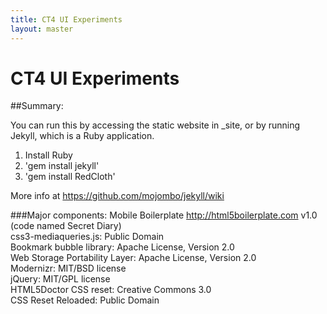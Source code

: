```yaml
---
title: CT4 UI Experiments
layout: master
---
```

# CT4 UI Experiments

##Summary:

You can run this by accessing the static website in _site, or by running 
Jekyll, which is a Ruby application.

1) Install Ruby
2) 'gem install jekyll'
3) 'gem install RedCloth'

More info at https://github.com/mojombo/jekyll/wiki

###Major components:
Mobile Boilerplate http://html5boilerplate.com v1.0 (code named Secret Diary)<br />
css3-mediaqueries.js: Public Domain<br />
Bookmark bubble library: Apache License, Version 2.0<br />
Web Storage Portability Layer: Apache License, Version 2.0<br />
Modernizr: MIT/BSD license<br />
jQuery: MIT/GPL license<br />
HTML5Doctor CSS reset: Creative Commons 3.0 <br />
CSS Reset Reloaded: Public Domain 

